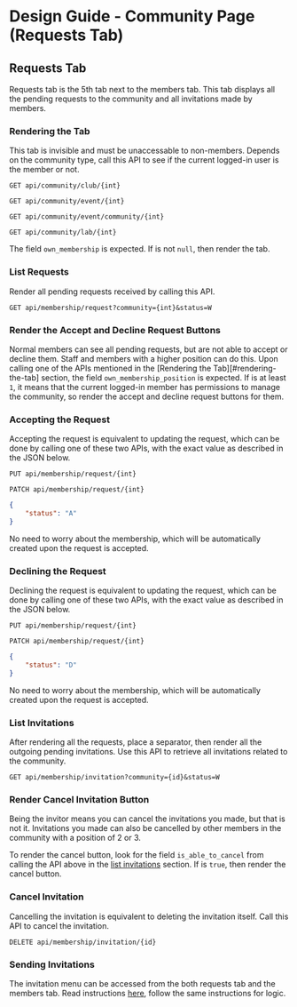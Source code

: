 # Design Guide - Community Page (Requests Tab)

## Requests Tab

Requests tab is the 5th tab next to the members tab. This tab displays all the pending requests to the community and all invitations made by members.

### Rendering the Tab

This tab is invisible and must be unaccessable to non-members. Depends on the community type, call this API to see if the current logged-in user is the member or not.

`GET api/community/club/{int}`

`GET api/community/event/{int}`

`GET api/community/event/community/{int}`

`GET api/community/lab/{int}`

The field `own_membership` is expected. If is not `null`, then render the tab.

### List Requests

Render all pending requests received by calling this API.

`GET api/membership/request?community={int}&status=W`

### Render the Accept and Decline Request Buttons

Normal members can see all pending requests, but are not able to accept or decline them. Staff and members with a higher position can do this. Upon calling one of the APIs mentioned in the [Rendering the Tab][#rendering-the-tab] section, the field `own_membership_position` is expected. If is at least `1`, it means that the current logged-in member has permissions to manage the community, so render the accept and decline request buttons for them.

### Accepting the Request

Accepting the request is equivalent to updating the request, which can be done by calling one of these two APIs, with the exact value as described in the JSON below.

`PUT api/membership/request/{int}`

`PATCH api/membership/request/{int}`

```json
{
    "status": "A"
}
```

No need to worry about the membership, which will be automatically created upon the request is accepted.

### Declining the Request

Declining the request is equivalent to updating the request, which can be done by calling one of these two APIs, with the exact value as described in the JSON below.

`PUT api/membership/request/{int}`

`PATCH api/membership/request/{int}`

```json
{
    "status": "D"
}
```

No need to worry about the membership, which will be automatically created upon the request is accepted.

### List Invitations

After rendering all the requests, place a separator, then render all the outgoing pending invitations. Use this API to retrieve all invitations related to the community.

`GET api/membership/invitation?community={id}&status=W`

### Render Cancel Invitation Button

Being the invitor means you can cancel the invitations you made, but that is not it. Invitations you made can also be cancelled by other members in the community with a position of 2 or 3.

To render the cancel button, look for the field `is_able_to_cancel` from calling the API above in the [list invitations](#list-invitations) section. If is `true`, then render the cancel button.

### Cancel Invitation

Cancelling the invitation is equivalent to deleting the invitation itself. Call this API to cancel the invitation.

`DELETE api/membership/invitation/{id}`

### Sending Invitations

The invitation menu can be accessed from the both requests tab and the members tab. Read instructions [here](members-tab.md/#render-invite-button), follow the same instructions for logic.
